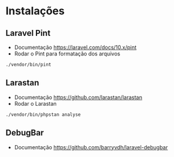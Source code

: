 # Instalações
## Laravel Pint
- Documentação
https://laravel.com/docs/10.x/pint
- Rodar o Pint para formatação dos arquivos
```
./vendor/bin/pint
```

## Larastan
- Documentação
https://github.com/larastan/larastan
- Rodar o Larastan
```
./vendor/bin/phpstan analyse
```

## DebugBar
- Documentação
https://github.com/barryvdh/laravel-debugbar